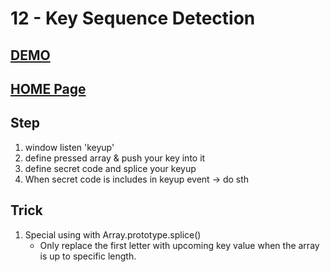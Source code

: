 # 12 - Key Sequence Detection

## <a href='https://parkerhiphop.github.io/javaScript30/challenges/12-key-sequence-detection/index.html'>DEMO</a>

## <a href='https://parkerhiphop.github.io/javaScript30/'>HOME Page</a>

## Step
1. window listen 'keyup'
2. define pressed array & push your key into it
3. define secret code and splice your keyup
4. When secret code is includes in keyup event → do sth 

## Trick
1. Special using with Array.prototype.splice()
   - Only replace the first letter with upcoming key value when the array is up to specific length.
